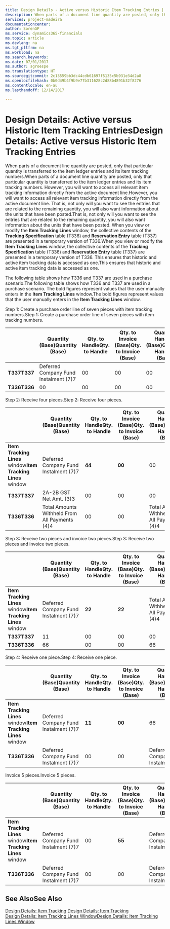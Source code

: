 ```yaml
---
title: Design Details - Active versus Historic Item Tracking Entries | Microsoft Docs
description: When parts of a document line quantity are posted, only that particular quantity is transferred to the item ledger entries and its item tracking numbers. However, you will want to access all relevant item tracking information directly from the active document line. That is, not only will you want to see the entries that are related to the remaining quantity, you will also want information about the units that have been posted. When you view or modify the **Item Tracking Lines** window, the collective contents of the **Tracking Specification** table (T336) and **Reservation Entry** table (T337) are presented in a temporary version of T336. This ensures that historic and active item tracking data is accessed as one.
services: project-madeira
documentationcenter: 
author: SorenGP
ms.service: dynamics365-financials
ms.topic: article
ms.devlang: na
ms.tgt_pltfrm: na
ms.workload: na
ms.search.keywords: 
ms.date: 07/01/2017
ms.author: sgroespe
ms.translationtype: HT
ms.sourcegitcommit: 2c13559bb3dc44cdb61697f5135c5b931e34d2a8
ms.openlocfilehash: 0b0d49b4f9b9e77b311628c2d88b4891b32f8276
ms.contentlocale: en-au
ms.lasthandoff: 12/14/2017

---
```

# <a name="design-details-active-versus-historic-item-tracking-entries"></a><span data-ttu-id="d98ac-107">Design Details: Active versus Historic Item Tracking Entries</span><span class="sxs-lookup"><span data-stu-id="d98ac-107">Design Details: Active versus Historic Item Tracking Entries</span></span>
<span data-ttu-id="d98ac-108">When parts of a document line quantity are posted, only that particular quantity is transferred to the item ledger entries and its item tracking numbers.</span><span class="sxs-lookup"><span data-stu-id="d98ac-108">When parts of a document line quantity are posted, only that particular quantity is transferred to the item ledger entries and its item tracking numbers.</span></span> <span data-ttu-id="d98ac-109">However, you will want to access all relevant item tracking information directly from the active document line.</span><span class="sxs-lookup"><span data-stu-id="d98ac-109">However, you will want to access all relevant item tracking information directly from the active document line.</span></span> <span data-ttu-id="d98ac-110">That is, not only will you want to see the entries that are related to the remaining quantity, you will also want information about the units that have been posted.</span><span class="sxs-lookup"><span data-stu-id="d98ac-110">That is, not only will you want to see the entries that are related to the remaining quantity, you will also want information about the units that have been posted.</span></span> <span data-ttu-id="d98ac-111">When you view or modify the **Item Tracking Lines** window, the collective contents of the **Tracking Specification** table (T336) and **Reservation Entry** table (T337) are presented in a temporary version of T336.</span><span class="sxs-lookup"><span data-stu-id="d98ac-111">When you view or modify the **Item Tracking Lines** window, the collective contents of the **Tracking Specification** table (T336) and **Reservation Entry** table (T337) are presented in a temporary version of T336.</span></span> <span data-ttu-id="d98ac-112">This ensures that historic and active item tracking data is accessed as one.</span><span class="sxs-lookup"><span data-stu-id="d98ac-112">This ensures that historic and active item tracking data is accessed as one.</span></span>  

 <span data-ttu-id="d98ac-113">The following table shows how T336 and T337 are used in a purchase scenario.</span><span class="sxs-lookup"><span data-stu-id="d98ac-113">The following table shows how T336 and T337 are used in a purchase scenario.</span></span> <span data-ttu-id="d98ac-114">The bold figures represent values that the user manually enters in the **Item Tracking Lines** window.</span><span class="sxs-lookup"><span data-stu-id="d98ac-114">The bold figures represent values that the user manually enters in the **Item Tracking Lines** window.</span></span>  

 <span data-ttu-id="d98ac-115">Step 1: Create a purchase order line of seven pieces with item tracking numbers.</span><span class="sxs-lookup"><span data-stu-id="d98ac-115">Step 1: Create a purchase order line of seven pieces with item tracking numbers.</span></span>  

||<span data-ttu-id="d98ac-116">**Quantity (Base)**</span><span class="sxs-lookup"><span data-stu-id="d98ac-116">**Quantity (Base)**</span></span>|<span data-ttu-id="d98ac-117">**Qty. to Handle**</span><span class="sxs-lookup"><span data-stu-id="d98ac-117">**Qty. to Handle**</span></span>|<span data-ttu-id="d98ac-118">**Qty. to Invoice (Base)**</span><span class="sxs-lookup"><span data-stu-id="d98ac-118">**Qty. to Invoice (Base)**</span></span>|<span data-ttu-id="d98ac-119">**Quantity Handled (Base)**</span><span class="sxs-lookup"><span data-stu-id="d98ac-119">**Quantity Handled (Base)**</span></span>|<span data-ttu-id="d98ac-120">**Quantity Invoiced (Base)**</span><span class="sxs-lookup"><span data-stu-id="d98ac-120">**Quantity Invoiced (Base)**</span></span>|  
|-|----------------------------------------------|--------------------------------------------|------------------------------------------------------|-------------------------------------------------------|--------------------------------------------------------|  
|<span data-ttu-id="d98ac-121">**T337**</span><span class="sxs-lookup"><span data-stu-id="d98ac-121">**T337**</span></span>|<span data-ttu-id="d98ac-122">Deferred Company Fund Instalment (7)</span><span class="sxs-lookup"><span data-stu-id="d98ac-122">7</span></span>|<span data-ttu-id="d98ac-123">0</span><span class="sxs-lookup"><span data-stu-id="d98ac-123">0</span></span>|<span data-ttu-id="d98ac-124">0</span><span class="sxs-lookup"><span data-stu-id="d98ac-124">0</span></span>|<span data-ttu-id="d98ac-125">0</span><span class="sxs-lookup"><span data-stu-id="d98ac-125">0</span></span>|<span data-ttu-id="d98ac-126">0</span><span class="sxs-lookup"><span data-stu-id="d98ac-126">0</span></span>|  
|<span data-ttu-id="d98ac-127">**T336**</span><span class="sxs-lookup"><span data-stu-id="d98ac-127">**T336**</span></span>|<span data-ttu-id="d98ac-128">0</span><span class="sxs-lookup"><span data-stu-id="d98ac-128">0</span></span>|<span data-ttu-id="d98ac-129">0</span><span class="sxs-lookup"><span data-stu-id="d98ac-129">0</span></span>|<span data-ttu-id="d98ac-130">0</span><span class="sxs-lookup"><span data-stu-id="d98ac-130">0</span></span>|<span data-ttu-id="d98ac-131">0</span><span class="sxs-lookup"><span data-stu-id="d98ac-131">0</span></span>|<span data-ttu-id="d98ac-132">0</span><span class="sxs-lookup"><span data-stu-id="d98ac-132">0</span></span>|  

 <span data-ttu-id="d98ac-133">Step 2: Receive four pieces.</span><span class="sxs-lookup"><span data-stu-id="d98ac-133">Step 2: Receive four pieces.</span></span>  

||<span data-ttu-id="d98ac-134">**Quantity (Base)**</span><span class="sxs-lookup"><span data-stu-id="d98ac-134">**Quantity (Base)**</span></span>|<span data-ttu-id="d98ac-135">**Qty. to Handle**</span><span class="sxs-lookup"><span data-stu-id="d98ac-135">**Qty. to Handle**</span></span>|<span data-ttu-id="d98ac-136">**Qty. to Invoice (Base)**</span><span class="sxs-lookup"><span data-stu-id="d98ac-136">**Qty. to Invoice (Base)**</span></span>|<span data-ttu-id="d98ac-137">**Quantity Handled (Base)**</span><span class="sxs-lookup"><span data-stu-id="d98ac-137">**Quantity Handled (Base)**</span></span>|<span data-ttu-id="d98ac-138">**Quantity Invoiced (Base)**</span><span class="sxs-lookup"><span data-stu-id="d98ac-138">**Quantity Invoiced (Base)**</span></span>|  
|-|----------------------------------------------|--------------------------------------------|------------------------------------------------------|-------------------------------------------------------|--------------------------------------------------------|  
|<span data-ttu-id="d98ac-139">**Item Tracking Lines** window</span><span class="sxs-lookup"><span data-stu-id="d98ac-139">**Item Tracking Lines** window</span></span>|<span data-ttu-id="d98ac-140">Deferred Company Fund Instalment (7)</span><span class="sxs-lookup"><span data-stu-id="d98ac-140">7</span></span>|<span data-ttu-id="d98ac-141">**4**</span><span class="sxs-lookup"><span data-stu-id="d98ac-141">**4**</span></span>|<span data-ttu-id="d98ac-142">**0**</span><span class="sxs-lookup"><span data-stu-id="d98ac-142">**0**</span></span>|<span data-ttu-id="d98ac-143">0</span><span class="sxs-lookup"><span data-stu-id="d98ac-143">0</span></span>|<span data-ttu-id="d98ac-144">0</span><span class="sxs-lookup"><span data-stu-id="d98ac-144">0</span></span>|  
|<span data-ttu-id="d98ac-145">**T337**</span><span class="sxs-lookup"><span data-stu-id="d98ac-145">**T337**</span></span>|<span data-ttu-id="d98ac-146">2A-2B GST Net Amt. (3)</span><span class="sxs-lookup"><span data-stu-id="d98ac-146">3</span></span>|<span data-ttu-id="d98ac-147">0</span><span class="sxs-lookup"><span data-stu-id="d98ac-147">0</span></span>|<span data-ttu-id="d98ac-148">0</span><span class="sxs-lookup"><span data-stu-id="d98ac-148">0</span></span>|<span data-ttu-id="d98ac-149">0</span><span class="sxs-lookup"><span data-stu-id="d98ac-149">0</span></span>|<span data-ttu-id="d98ac-150">0</span><span class="sxs-lookup"><span data-stu-id="d98ac-150">0</span></span>|  
|<span data-ttu-id="d98ac-151">**T336**</span><span class="sxs-lookup"><span data-stu-id="d98ac-151">**T336**</span></span>|<span data-ttu-id="d98ac-152">Total Amounts Withheld From All Payments (4)</span><span class="sxs-lookup"><span data-stu-id="d98ac-152">4</span></span>|<span data-ttu-id="d98ac-153">0</span><span class="sxs-lookup"><span data-stu-id="d98ac-153">0</span></span>|<span data-ttu-id="d98ac-154">0</span><span class="sxs-lookup"><span data-stu-id="d98ac-154">0</span></span>|<span data-ttu-id="d98ac-155">Total Amounts Withheld From All Payments (4)</span><span class="sxs-lookup"><span data-stu-id="d98ac-155">4</span></span>|<span data-ttu-id="d98ac-156">0</span><span class="sxs-lookup"><span data-stu-id="d98ac-156">0</span></span>|  

 <span data-ttu-id="d98ac-157">Step 3: Receive two pieces and invoice two pieces.</span><span class="sxs-lookup"><span data-stu-id="d98ac-157">Step 3: Receive two pieces and invoice two pieces.</span></span>  

||<span data-ttu-id="d98ac-158">**Quantity (Base)**</span><span class="sxs-lookup"><span data-stu-id="d98ac-158">**Quantity (Base)**</span></span>|<span data-ttu-id="d98ac-159">**Qty. to Handle**</span><span class="sxs-lookup"><span data-stu-id="d98ac-159">**Qty. to Handle**</span></span>|<span data-ttu-id="d98ac-160">**Qty. to Invoice (Base)**</span><span class="sxs-lookup"><span data-stu-id="d98ac-160">**Qty. to Invoice (Base)**</span></span>|<span data-ttu-id="d98ac-161">**Quantity Handled (Base)**</span><span class="sxs-lookup"><span data-stu-id="d98ac-161">**Quantity Handled (Base)**</span></span>|<span data-ttu-id="d98ac-162">**Quantity Invoiced (Base)**</span><span class="sxs-lookup"><span data-stu-id="d98ac-162">**Quantity Invoiced (Base)**</span></span>|  
|-|----------------------------------------------|--------------------------------------------|------------------------------------------------------|-------------------------------------------------------|--------------------------------------------------------|  
|<span data-ttu-id="d98ac-163">**Item Tracking Lines** window</span><span class="sxs-lookup"><span data-stu-id="d98ac-163">**Item Tracking Lines** window</span></span>|<span data-ttu-id="d98ac-164">Deferred Company Fund Instalment (7)</span><span class="sxs-lookup"><span data-stu-id="d98ac-164">7</span></span>|<span data-ttu-id="d98ac-165">**2**</span><span class="sxs-lookup"><span data-stu-id="d98ac-165">**2**</span></span>|<span data-ttu-id="d98ac-166">**2**</span><span class="sxs-lookup"><span data-stu-id="d98ac-166">**2**</span></span>|<span data-ttu-id="d98ac-167">Total Amounts Withheld From All Payments (4)</span><span class="sxs-lookup"><span data-stu-id="d98ac-167">4</span></span>|<span data-ttu-id="d98ac-168">0</span><span class="sxs-lookup"><span data-stu-id="d98ac-168">0</span></span>|  
|<span data-ttu-id="d98ac-169">**T337**</span><span class="sxs-lookup"><span data-stu-id="d98ac-169">**T337**</span></span>|<span data-ttu-id="d98ac-170">1</span><span class="sxs-lookup"><span data-stu-id="d98ac-170">1</span></span>|<span data-ttu-id="d98ac-171">0</span><span class="sxs-lookup"><span data-stu-id="d98ac-171">0</span></span>|<span data-ttu-id="d98ac-172">0</span><span class="sxs-lookup"><span data-stu-id="d98ac-172">0</span></span>|<span data-ttu-id="d98ac-173">0</span><span class="sxs-lookup"><span data-stu-id="d98ac-173">0</span></span>|<span data-ttu-id="d98ac-174">0</span><span class="sxs-lookup"><span data-stu-id="d98ac-174">0</span></span>|  
|<span data-ttu-id="d98ac-175">**T336**</span><span class="sxs-lookup"><span data-stu-id="d98ac-175">**T336**</span></span>|<span data-ttu-id="d98ac-176">6</span><span class="sxs-lookup"><span data-stu-id="d98ac-176">6</span></span>|<span data-ttu-id="d98ac-177">0</span><span class="sxs-lookup"><span data-stu-id="d98ac-177">0</span></span>|<span data-ttu-id="d98ac-178">0</span><span class="sxs-lookup"><span data-stu-id="d98ac-178">0</span></span>|<span data-ttu-id="d98ac-179">6</span><span class="sxs-lookup"><span data-stu-id="d98ac-179">6</span></span>|<span data-ttu-id="d98ac-180">2</span><span class="sxs-lookup"><span data-stu-id="d98ac-180">2</span></span>|  

 <span data-ttu-id="d98ac-181">Step 4: Receive one piece.</span><span class="sxs-lookup"><span data-stu-id="d98ac-181">Step 4: Receive one piece.</span></span>  

||<span data-ttu-id="d98ac-182">**Quantity (Base)**</span><span class="sxs-lookup"><span data-stu-id="d98ac-182">**Quantity (Base)**</span></span>|<span data-ttu-id="d98ac-183">**Qty. to Handle**</span><span class="sxs-lookup"><span data-stu-id="d98ac-183">**Qty. to Handle**</span></span>|<span data-ttu-id="d98ac-184">**Qty. to Invoice (Base)**</span><span class="sxs-lookup"><span data-stu-id="d98ac-184">**Qty. to Invoice (Base)**</span></span>|<span data-ttu-id="d98ac-185">**Quantity Handled (Base)**</span><span class="sxs-lookup"><span data-stu-id="d98ac-185">**Quantity Handled (Base)**</span></span>|<span data-ttu-id="d98ac-186">**Quantity Invoiced (Base)**</span><span class="sxs-lookup"><span data-stu-id="d98ac-186">**Quantity Invoiced (Base)**</span></span>|  
|-|----------------------------------------------|--------------------------------------------|------------------------------------------------------|-------------------------------------------------------|--------------------------------------------------------|  
|<span data-ttu-id="d98ac-187">**Item Tracking Lines** window</span><span class="sxs-lookup"><span data-stu-id="d98ac-187">**Item Tracking Lines** window</span></span>|<span data-ttu-id="d98ac-188">Deferred Company Fund Instalment (7)</span><span class="sxs-lookup"><span data-stu-id="d98ac-188">7</span></span>|<span data-ttu-id="d98ac-189">**1**</span><span class="sxs-lookup"><span data-stu-id="d98ac-189">**1**</span></span>|<span data-ttu-id="d98ac-190">**0**</span><span class="sxs-lookup"><span data-stu-id="d98ac-190">**0**</span></span>|<span data-ttu-id="d98ac-191">6</span><span class="sxs-lookup"><span data-stu-id="d98ac-191">6</span></span>|<span data-ttu-id="d98ac-192">2</span><span class="sxs-lookup"><span data-stu-id="d98ac-192">2</span></span>|  
|<span data-ttu-id="d98ac-193">**T336**</span><span class="sxs-lookup"><span data-stu-id="d98ac-193">**T336**</span></span>|<span data-ttu-id="d98ac-194">Deferred Company Fund Instalment (7)</span><span class="sxs-lookup"><span data-stu-id="d98ac-194">7</span></span>|<span data-ttu-id="d98ac-195">0</span><span class="sxs-lookup"><span data-stu-id="d98ac-195">0</span></span>|<span data-ttu-id="d98ac-196">0</span><span class="sxs-lookup"><span data-stu-id="d98ac-196">0</span></span>|<span data-ttu-id="d98ac-197">Deferred Company Fund Instalment (7)</span><span class="sxs-lookup"><span data-stu-id="d98ac-197">7</span></span>|<span data-ttu-id="d98ac-198">2</span><span class="sxs-lookup"><span data-stu-id="d98ac-198">2</span></span>|  

 <span data-ttu-id="d98ac-199">Invoice 5 pieces.</span><span class="sxs-lookup"><span data-stu-id="d98ac-199">Invoice 5 pieces.</span></span>  

||<span data-ttu-id="d98ac-200">**Quantity (Base)**</span><span class="sxs-lookup"><span data-stu-id="d98ac-200">**Quantity (Base)**</span></span>|<span data-ttu-id="d98ac-201">**Qty. to Handle**</span><span class="sxs-lookup"><span data-stu-id="d98ac-201">**Qty. to Handle**</span></span>|<span data-ttu-id="d98ac-202">**Qty. to Invoice (Base)**</span><span class="sxs-lookup"><span data-stu-id="d98ac-202">**Qty. to Invoice (Base)**</span></span>|<span data-ttu-id="d98ac-203">**Quantity Handled (Base)**</span><span class="sxs-lookup"><span data-stu-id="d98ac-203">**Quantity Handled (Base)**</span></span>|<span data-ttu-id="d98ac-204">**Quantity Invoiced (Base)**</span><span class="sxs-lookup"><span data-stu-id="d98ac-204">**Quantity Invoiced (Base)**</span></span>|  
|-|----------------------------------------------|--------------------------------------------|------------------------------------------------------|-------------------------------------------------------|--------------------------------------------------------|  
|<span data-ttu-id="d98ac-205">**Item Tracking Lines** window</span><span class="sxs-lookup"><span data-stu-id="d98ac-205">**Item Tracking Lines** window</span></span>|<span data-ttu-id="d98ac-206">Deferred Company Fund Instalment (7)</span><span class="sxs-lookup"><span data-stu-id="d98ac-206">7</span></span>|<span data-ttu-id="d98ac-207">0</span><span class="sxs-lookup"><span data-stu-id="d98ac-207">0</span></span>|<span data-ttu-id="d98ac-208">**5**</span><span class="sxs-lookup"><span data-stu-id="d98ac-208">**5**</span></span>|<span data-ttu-id="d98ac-209">Deferred Company Fund Instalment (7)</span><span class="sxs-lookup"><span data-stu-id="d98ac-209">7</span></span>|<span data-ttu-id="d98ac-210">2</span><span class="sxs-lookup"><span data-stu-id="d98ac-210">2</span></span>|  
|<span data-ttu-id="d98ac-211">**T336**</span><span class="sxs-lookup"><span data-stu-id="d98ac-211">**T336**</span></span>|<span data-ttu-id="d98ac-212">Deferred Company Fund Instalment (7)</span><span class="sxs-lookup"><span data-stu-id="d98ac-212">7</span></span>|<span data-ttu-id="d98ac-213">0</span><span class="sxs-lookup"><span data-stu-id="d98ac-213">0</span></span>|<span data-ttu-id="d98ac-214">0</span><span class="sxs-lookup"><span data-stu-id="d98ac-214">0</span></span>|<span data-ttu-id="d98ac-215">Deferred Company Fund Instalment (7)</span><span class="sxs-lookup"><span data-stu-id="d98ac-215">7</span></span>|<span data-ttu-id="d98ac-216">Deferred Company Fund Instalment (7)</span><span class="sxs-lookup"><span data-stu-id="d98ac-216">7</span></span>|  

## <a name="see-also"></a><span data-ttu-id="d98ac-217">See Also</span><span class="sxs-lookup"><span data-stu-id="d98ac-217">See Also</span></span>  
 <span data-ttu-id="d98ac-218">[Design Details: Item Tracking](design-details-item-tracking.md) </span><span class="sxs-lookup"><span data-stu-id="d98ac-218">[Design Details: Item Tracking](design-details-item-tracking.md) </span></span>  
 [<span data-ttu-id="d98ac-219">Design Details: Item Tracking Lines Window</span><span class="sxs-lookup"><span data-stu-id="d98ac-219">Design Details: Item Tracking Lines Window</span></span>](design-details-item-tracking-lines-window.md)

